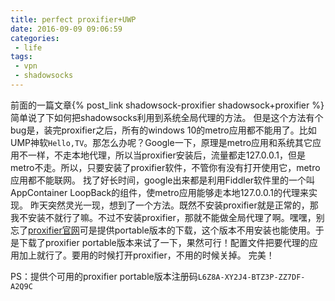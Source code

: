 ```yaml
---
title: perfect proxifier+UWP
date: 2016-09-09 09:06:59
categories:
 - life
tags:
 - vpn
 - shadowsocks
---
```

前面的一篇文章{% post_link shadowsock-proxifier shadowsock+proxifier %}简单说了下如何把shadowsocks利用到系统全局代理的方法。
但是这个方法有个bug是，装完proxifier之后，所有的windows 10的metro应用都不能用了。比如UMP神软`Hello,TV`。那怎么办呢？Google一下，原理是metro应用和系统其它应用不一样，不走本地代理，所以当proxifier安装后，流量都走127.0.0.1，但是metro不走。所以，只要安装了proxifier软件，不管你有没有打开使用它，metro应用都不能联网。
找了好长时间，google出来都是利用Fiddler软件里的一个叫AppContainer LoopBack的组件，使metro应用能够走本地127.0.0.1的代理来实现。
昨天突然灵光一现，想到了一个方法。既然不安装proxifier就是正常的，那我不安装不就行了嘛。不过不安装proxifier，那就不能做全局代理了啊。嘿嘿，别忘了[proxifier官网](https://www.proxifier.com/download.htm)可是提供portable版本的下载，这个版本不用安装也能使用。于是下载了proxifier portable版本来试了一下，果然可行！配置文件把要代理的应用加上就行了。要用的时候打开proxifier，不用的时候关掉。
完美！

PS：提供个可用的proxifier portable版本注册码`L6Z8A-XY2J4-BTZ3P-ZZ7DF-A2Q9C`
